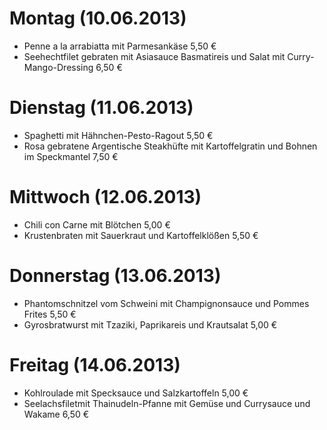 # Montag (10.06.2013)
* Penne a la arrabiatta mit Parmesankäse	5,50 €
* Seehechtfilet gebraten mit Asiasauce Basmatireis und Salat mit Curry-Mango-Dressing	6,50 €

# Dienstag (11.06.2013)	
* Spaghetti mit Hähnchen-Pesto-Ragout	5,50 €
* Rosa gebratene Argentische Steakhüfte mit Kartoffelgratin und Bohnen im Speckmantel	7,50 €

# Mittwoch (12.06.2013)
* Chili con Carne mit Blötchen	5,00 €
* Krustenbraten mit Sauerkraut und Kartoffelklößen	5,50 €

# Donnerstag (13.06.2013) 
* Phantomschnitzel vom Schweini mit Champignonsauce  und Pommes Frites	5,50 €
* Gyrosbratwurst mit Tzaziki, Paprikareis und Krautsalat	5,00 €

# Freitag (14.06.2013)
* Kohlroulade mit Specksauce und Salzkartoffeln	5,00 €
* Seelachsfiletmit Thainudeln-Pfanne mit Gemüse und Currysauce und Wakame	6,50 €

